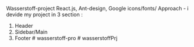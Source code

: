 Wasserstoff-project
React.js, Ant-design, Google icons/fonts/
Approach - i devide my project in 3 section :
   1. Header
   2. Sidebar/Main
   3. Footer
#   w a s s e r s t o f f - p r o  
 #   w a s s e r s t o f f P r j  
 